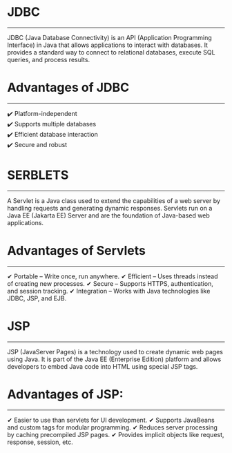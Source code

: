 # JDBC
---
JDBC (Java Database Connectivity) is an API (Application Programming Interface) in Java that allows applications to interact with databases. It provides a standard way to connect to relational databases, execute SQL queries, and process results.

# Advantages of JDBC
---
✔️ Platform-independent<br>
✔️ Supports multiple databases<br>
✔️ Efficient database interaction<br>
✔️ Secure and robust

# SERBLETS
---
A Servlet is a Java class used to extend the capabilities of a web server by handling requests and generating dynamic responses. Servlets run on a Java EE (Jakarta EE) Server and are the foundation of Java-based web applications.

# Advantages of Servlets
---
✔ Portable – Write once, run anywhere.
✔ Efficient – Uses threads instead of creating new processes.
✔ Secure – Supports HTTPS, authentication, and session tracking.
✔ Integration – Works with Java technologies like JDBC, JSP, and EJB.

# JSP
---
JSP (JavaServer Pages) is a technology used to create dynamic web pages using Java. It is part of the Java EE (Enterprise Edition) platform and allows developers to embed Java code into HTML using special JSP tags.

# Advantages of JSP:
---
✔ Easier to use than servlets for UI development.
✔ Supports JavaBeans and custom tags for modular programming.
✔ Reduces server processing by caching precompiled JSP pages.
✔ Provides implicit objects like request, response, session, etc.

